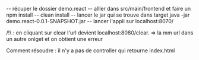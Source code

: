 -- récuper le dossier demo.react
-- alller dans src/main/frontend et faire un npm install
-- clean install
-- lancer le jar qui se trouve dans target java -jar demo.react-0.0.1-SNAPSHOT.jar
-- lancer l'appli sur localhost:8070/

/!\ : en cliquant sur clear l'url devient localhost:8080/clear. => la mm url dans un autre onlget et on obtient une erreur

Comment résoudre :  il n'y a pas de controller qui retourne index.html
